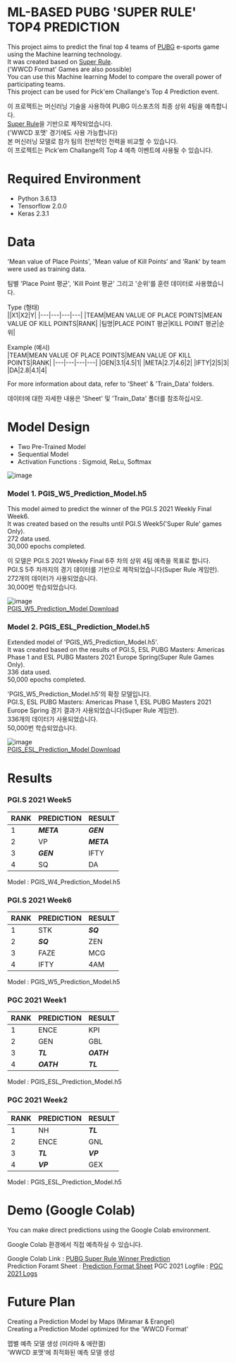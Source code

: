 # ML-BASED PUBG 'SUPER RULE' TOP4 PREDICTION  

This project aims to predict the final top 4 teams of [PUBG](https://www.pubgesports.com/) e-sports game using the Machine learning technology.  
It was created based on [Super Rule](Introduction/super_v3_0_0.pdf).  
('WWCD Format' Games are also possible)  
You can use this Machine learning Model to compare the overall power of participating teams.  
This project can be used for Pick'em Challange's Top 4 Prediction event.  
  
이 프로젝트는 머신러닝 기술을 사용하여 PUBG 이스포츠의 최종 상위 4팀을 예측합니다.  
[Super Rule](Introduction/super_v3_0_0.pdf)을 기반으로 제작되었습니다.  
('WWCD 포맷' 경기에도 사용 가능합니다)  
본 머신러닝 모델로 참가 팀의 전반적인 전력을 비교할 수 있습니다.  
이 프로젝트는 Pick'em Challange의 Top 4 예측 이벤트에 사용될 수 있습니다.  
  
# Required Environment  
- Python 3.6.13
- Tensorflow 2.0.0
- Keras 2.3.1
  
# Data  
'Mean value of Place Points', 'Mean value of Kill Points' and 'Rank' by team were used as training data. 
  
팀별 'Place Point 평균', 'Kill Point 평균' 그리고 '순위'를 훈련 데이터로 사용했습니다.  
  
Type (형태)   
||X1|X2|Y|
|---|---|---|---|
|TEAM|MEAN VALUE OF PLACE POINTS|MEAN VALUE OF KILL POINTS|RANK|
|팀명|PLACE POINT 평균|KILL POINT 평균|순위|

  
Example (예시)    
|TEAM|MEAN VALUE OF PLACE POINTS|MEAN VALUE OF KILL POINTS|RANK|
|---|---|---|---|
|GEN|3.1|4.5|1|
|META|2.7|4.6|2|
|IFTY|2|5|3|
|DA|2.8|4.1|4|
  
For more information about data, refer to 'Sheet' & 'Train_Data' folders.  
  
데이터에 대한 자세한 내용은 'Sheet' 및 'Train_Data' 폴더를 참조하십시오.  
  
# Model Design  
- Two Pre-Trained Model
- Sequential Model
- Activation Functions : Sigmoid, ReLu, Softmax  
  
![image](Introduction/Model.png)  
  
### Model 1. PGIS_W5_Prediction_Model.h5
This model aimed to predict the winner of the PGI.S 2021 Weekly Final Week6.  
It was created based on the results until PGI.S Week5('Super Rule' games Only).  
272 data used.  
30,000 epochs completed.  
  
이 모델은 PGI.S 2021 Weekly Final 6주 차의 상위 4팀 예측을 목표로 합니다.  
PGI.S 5주 차까지의 경기 데이터를 기반으로 제작되었습니다(Super Rule 게임만).  
272개의 데이터가 사용되었습니다.  
30,000번 학습되었습니다.  
  
![image](Introduction/PGIS_W5_Prediction_Model.png)  
[PGIS_W5_Prediction_Model Download](Model/PGIS_W5_Prediction_Model.h5)  
  
### Model 2. PGIS_ESL_Prediction_Model.h5
Extended model of 'PGIS_W5_Prediction_Model.h5'.  
It was created based on the results of PGI.S, ESL PUBG Masters: Americas Phase 1 and ESL PUBG Masters 2021 Europe Spring(Super Rule Games Only).  
336 data used.  
50,000 epochs completed.  
  
'PGIS_W5_Prediction_Model.h5'의 확장 모델입니다.  
PGI.S, ESL PUBG Masters: Americas Phase 1, ESL PUBG Masters 2021 Europe Spring 경기 결과가 사용되었습니다(Super Rule 게임만).  
336개의 데이터가 사용되었습니다.  
50,000번 학습되었습니다.  
  
![image](Introduction/PGIS_ESL_Prediction_Model.png)  
[PGIS_ESL_Prediction_Model Download](Model/PGIS_ESL_Prediction_Model.h5)  
  
# Results  
  
### PGI.S 2021 Week5  
|RANK|PREDICTION|RESULT|
|---|---|---|
|1|***META***|***GEN***|
|2|VP|***META***|
|3|***GEN***|IFTY|
|4|SQ|DA|
  
Model : PGIS_W4_Prediction_Model.h5 
  
### PGI.S 2021 Week6  
|RANK|PREDICTION|RESULT|
|---|---|---|
|1|STK|***SQ***|
|2|***SQ***|ZEN|
|3|FAZE|MCG|
|4|IFTY|4AM|
  
Model : PGIS_W5_Prediction_Model.h5  
  
### PGC 2021 Week1  
|RANK|PREDICTION|RESULT|
|---|---|---|
|1|ENCE|KPI|
|2|GEN|GBL|
|3|***TL***|***OATH***|
|4|***OATH***|***TL***|
  
Model : PGIS_ESL_Prediction_Model.h5  
  
### PGC 2021 Week2  
|RANK|PREDICTION|RESULT|
|---|---|---|
|1|NH|***TL***|
|2|ENCE|GNL|
|3|***TL***|***VP***|
|4|***VP***|GEX|
  
Model : PGIS_ESL_Prediction_Model.h5    
  
# Demo (Google Colab) 
  
You can make direct predictions using the Google Colab environment.  
  
Google Colab 환경에서 직접 예측하실 수 있습니다.  
  
Google Colab Link : [PUBG Super Rule Winner Prediction](https://colab.research.google.com/drive/17Y2pWz-iTXwxVTYHqD-5v8V3-reOOaIh?usp=sharing)  
Prediction Foramt Sheet : [Prediction Format Sheet](https://docs.google.com/spreadsheets/d/1BS1k9RSjcRc8ogW5Yf6vVraSqg4jPZPPmJN266yQXI8/edit?usp=sharing) 
PGC 2021 Logfile : [PGC 2021 Logs](https://docs.google.com/spreadsheets/d/1P-AcOAdprDz88VZLE3pAafsXZadtaPIR1kEyflPmATw/edit?usp=sharing)  
  
# Future Plan
  
Creating a Prediction Model by Maps (Miramar & Erangel)  
Creating a Prediction Model optimized for the 'WWCD Format'  
   
맵별 예측 모델 생성 (미라마 & 에란겔)  
'WWCD 포맷'에 최적화된 예측 모델 생성  

